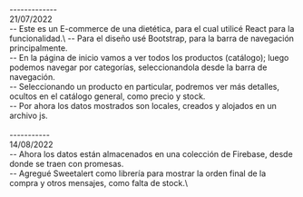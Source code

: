 -------------\
21/07/2022\
-- Este es un E-commerce de una dietética, para el cual utilicé React para la funcionalidad.\ 
-- Para el diseño usé Bootstrap, para la barra de navegación principalmente.  \
-- En la página de inicio vamos a ver todos los productos (catálogo); luego podemos navegar por categorías, seleccionandola desde la barra de navegación. \
-- Seleccionando un producto en particular, podremos ver más detalles, ocultos en el catálogo general, como precio y stock.\
-- Por ahora los datos mostrados son locales, creados y alojados en un archivo js.\
\
-----------\
14/08/2022\
-- Ahora los datos están almacenados en una colección de Firebase, desde donde se traen con promesas.\
-- Agregué Sweetalert como librería para mostrar la orden final de la compra y otros mensajes, como falta de stock.\


